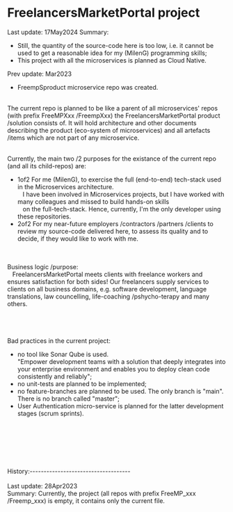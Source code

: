 # FreelancersMarketPortal project  
  
Last update: 17May2024
Summary:
- Still, the quantity of the source-code here is too low, i.e. it cannot be used to get a reasonable idea for my (MilenG) programming skills;
- This project with all the microservices is planned as Cloud Native.
  
Prev update: Mar2023
- FreempSproduct microservice repo was created.

&nbsp;  
The current repo is planned to be like a parent of all microservices' repos (with prefix FreeMPXxx /FreempXxx) the FreelancersMarketPortal product /solution consists of. It will hold architecture and other documents describing the product (eco-system of microservices) and all artefacts /items which are not part of any microservice.  
  
&nbsp;  
Currently, the main two /2 purposes for the existance of the current repo (and all its child-repos) are:
- 1of2 For me (MilenG), to exercise the full (end-to-end) tech-stack used in the Microservices architecture.  
&nbsp;&nbsp; I have been involved in Microservices projects, but I have worked with many colleagues and missed to build hands-on skills  
&nbsp;&nbsp; on the full-tech-stack. Hence, currently, I'm the only developer using these repositories.  
- 2of2 For my near-future employers /contractors /partners /clients to review my source-code delivered here, to assess its quality and to decide, if they would like to work with me.  
  
&nbsp;  
&nbsp;  
Business logic /purpose:  
&nbsp;&nbsp; FreelancersMarketPortal meets clients with freelance workers and ensures satisfaction for both sides! Our freelancers supply services to clients on all business domains, e.g. software development, language translations, law councelling, life-coaching /pshycho-terapy and many others.  
&nbsp;  
&nbsp;  
&nbsp;  
&nbsp;  
Bad practices in the current project:  
- no tool like Sonar Qube is used.  
  "Empower development teams with a solution that deeply integrates into your enterprise environment and enables you to deploy clean code consistently and reliably";  
- no unit-tests are planned to be implemented;  
- no feature-branches are planned to be used. The only branch is "main". There is no branch called "master";  
- User Authentication micro-service is planned for the latter development stages (scrum sprints).
  
&nbsp;  
&nbsp;  
&nbsp;  
&nbsp;  
&nbsp;  
&nbsp;  
History:------------------------------------  
&nbsp;  
Last update: 28Apr2023  
Summary:     Currently, the project (all repos with prefix FreeMP_xxx /Freemp_xxx) is empty, it contains only the current file.  
  
  

